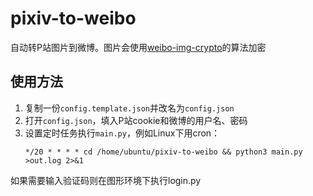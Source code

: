 # pixiv-to-weibo
自动转P站图片到微博。图片会使用[weibo-img-crypto](https://github.com/xfgryujk/weibo-img-crypto)的算法加密

## 使用方法
1. 复制一份`config.template.json`并改名为`config.json`
2. 打开`config.json`，填入P站cookie和微博的用户名、密码
3. 设置定时任务执行`main.py`，例如Linux下用cron：
   ```
   */20 * * * * cd /home/ubuntu/pixiv-to-weibo && python3 main.py >out.log 2>&1
   ```

如果需要输入验证码则在图形环境下执行login.py
